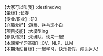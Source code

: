 【大家可以叫我】:destinedwq   
【坐标】:长春   
【专业/职业】:研0   
【兴趣爱好】:跳舞、乒乓球小白   
【项目技能】:大模型ing   
【组队情况】:未组队，快来一起!   
【本课程学习基础】:CV、NLP、LLM   
【本期活动目标】:一起学习，快乐暑假，闯关达人!   

